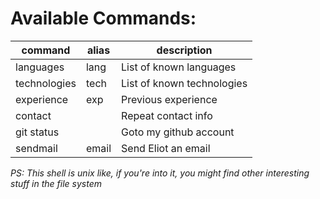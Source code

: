# Available Commands:

| command      | alias | description                |
| ------------ | ----- | -------------------        |
| languages    | lang  | List of known languages    |
| technologies | tech  | List of known technologies |
| experience   | exp   | Previous experience        |
| contact      |       | Repeat contact info        |
| git status   |       | Goto my github account     |
| sendmail     | email | Send Eliot an email        |

*PS: This shell is unix like, if you're into it, you might find other interesting stuff in the file system*